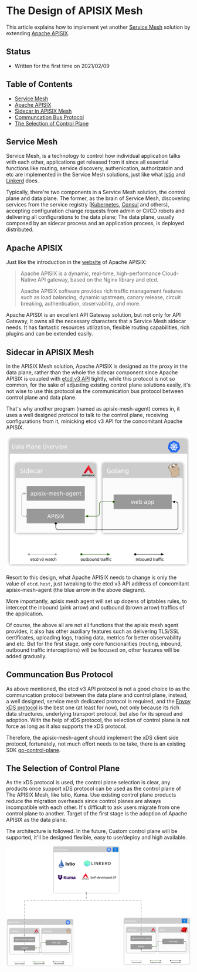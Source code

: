 <!--
#
# Licensed to the Apache Software Foundation (ASF) under one or more
# contributor license agreements.  See the NOTICE file distributed with
# this work for additional information regarding copyright ownership.
# The ASF licenses this file to You under the Apache License, Version 2.0
# (the "License"); you may not use this file except in compliance with
# the License.  You may obtain a copy of the License at
#
#     http://www.apache.org/licenses/LICENSE-2.0
#
# Unless required by applicable law or agreed to in writing, software
# distributed under the License is distributed on an "AS IS" BASIS,
# WITHOUT WARRANTIES OR CONDITIONS OF ANY KIND, either express or implied.
# See the License for the specific language governing permissions and
# limitations under the License.
#
-->

# The Design of APISIX Mesh

This article explains how to implement yet another [Service Mesh](https://www.redhat.com/en/topics/microservices/what-is-a-service-mesh#:~:text=A%20service%20mesh%2C%20like%20the,share%20data%20with%20one%20another.&text=Each%20part%20of%20an%20app,give%20users%20what%20they%20want.) solution by extending [Apache APISIX](https://apisix.apache.org/).

## Status

- Written for the first time on 2021/02/09

## Table of Contents

- [Service Mesh](#service-mesh)
- [Apache APISIX](#apache-apisix)
- [Sidecar in APISIX Mesh](#sidecar-in-apisix-mesh)
- [Communcation Bus Protocol](#communcation-bus-protocol)
- [The Selection of Control Plane](#the-selection-of-control-plane)

## Service Mesh

Service Mesh, is a technology to control how individual application talks with each other, applications get released from it since all essential functions like
routing, service discovery, authenication, authorizatoin and etc are implemented in the Service Mesh solutions,
just like what [Istio](https://istio.io/) and [Linkerd](https://linkerd.io/) does.

Typically, there're two components in a Service Mesh solution, the control plane and data plane.
The former, as the brain of Service Mesh, discovering services from the service registry ([Kubernetes](https://kubernetes.io),
[Consul](https://www.consul.io/) and others), accepting configuration change requests from admin or CI/CD robots and
delivering all configurations to the data plane; The data plane, usually composed by an sidecar process and an application process,
is deployed distributed.

## Apache APISIX

Just like the introduction in the [website](https://apisix.apache.org/) of Apache APISIX:

> Apache APISIX is a dynamic, real-time, high-performance Cloud-Native API gateway, based on the Nginx library and etcd.
>
> Apache APISIX software provides rich traffic management features such as load balancing, dynamic upstream, canary release, circuit breaking, authentication, observability, and more.

Apache APISIX is an excellent API Gateway solution, but not only for API Gateway, it owns all the necessary characters that a Service Mesh sidecar needs.
It has fantastic resources utilization, flexible routing capabilities, rich plugins and can be extended easily.

## Sidecar in APISIX Mesh

In the APISIX Mesh solution, Apache APISIX is designed as the proxy in the data plane, rather than the whole the sidecar component since Apache APISIX is coupled with [etcd v3 API](https://etcd.io/docs/v3.3.12/rfc/) tightly, while this protocol is not so common,
for the sake of adjusting existing control plane solutions easily, it's not wise to use this protocol as the communication bus protocol between control plane and data plane.

That's why another program (named as apisix-mesh-agent) comes in, it uses a well designed protocol to talk to the control plane, receiving configurations from it, minicking etcd v3 API for the concomitant Apache APISIX.

![Data Plane Overview](./images/data-plane-overview.png)

Resort to this design, what Apache APISIX needs to change is only the value of `etcd.host`, just tweaking to the etcd v3 API address of concomitant apisix-mesh-agent (the blue arrow in the above diagram).

More importantly, apisix mesh agent will set up dozens of iptables rules, to intercept the inbound (pink arrow) and outbound (brown arrow) traffics of the application.

Of course, the above all are not all functions that the apisix mesh agent provides, it also has other auxiliary features such as delivering TLS/SSL certificates, uploading logs, tracing data, metrics for better observability and etc. But for the first stage, only core funcionalities (routing, inbound, outbound traffic interceptions) will be focused on, other features will be added gradually.

## Communcation Bus Protocol

As above mentioned, the etcd v3 API protocol is not a good choice to as the communcation protocol between the data plane and control plane, instead, a well designed, service mesh dedicated protocol is required, and the [Envoy xDS protocol](https://www.envoyproxy.io/docs/envoy/latest/api-docs/xds_protocol) is the best one (at least for now), not only because its rich data structures, underlying transport protocol, but also for its spread and adoption. With the help of xDS protocol, the selection of control plane is not force as long as it also supports the xDS protocol.

Therefore, the apisix-mesh-agent should implement the xDS client side protocol, fortunately, not much effort needs to be take, there is an existing SDK [go-control-plane](https://github.com/envoyproxy/go-control-plane).

## The Selection of Control Plane

As the xDS protocol is used, the control plane selection is clear, any products once support xDS protocol can be used as the control plane of
The APISIX Mesh, like Istio, Kuma. Use existing control plane products reduce the migration overheads since control planes are always incompatible with each other. It's difficult to ask users migrate from one control plane to another. Target of the first stage is the adoption of Apache APISIX as the data plane.

The architecture is followed. In the future, Custom control plane will be supported, it'll be designed flexible, easy to use/deploy and high available.

![APISIX Mesh Overview](./images/apisix-mesh-overview.png)
